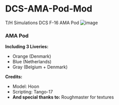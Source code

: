 # DCS-AMA-Pod-Mod
T/H Simulations DCS F-16 AMA Pod
![image](https://github.com/HoonDevCS/DCS-AMA-Pod-Mod/assets/169178687/85e97439-f1fa-49a8-9da4-b2237bcb08c0)
### **AMA Pod** 


**Including 3 Liveries:**
 - Orange (Denmark) 
 - Blue (Netherlands)
 - Gray (Belgium + Denmark)

**Credits:**
- Model: Hoon
- Scripting: Tango-17
- **And special thanks to:** Roughmaster for textures
